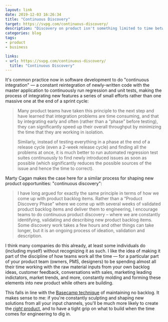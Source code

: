 ```yaml
---
layout: link
date: 2019-12-03 16:26:34
title: "Continuous Discovery"
target: https://svpg.com/continuous-discovery/
description: "Discovery on product isn't something limited to time between sprints, we should do it continuously."
categories: blog
tags:
- product
- business

links:
- url: https://svpg.com/continuous-discovery/
  title: "Continuous Discovery"
---
```


It's common practice now in software development to do "continuous integration" — a constant reintegration of newly-written code with the master application to continuously run regression and unit tests, making the process of integrating new features a series of small efforts rather than one massive one at the end of a sprint cycle:

> Many product teams have taken this principle to the next step and have learned that integration problems are time consuming, and that by integrating early and often (rather than a “phase” before testing), they can significantly speed up their overall throughput by minimizing the time that they are working in isolation.
>
> Similarly, instead of testing everything in a phase at the end of a release cycle (even a 2-week release cycle) and finding all the problems at once, it is much better to run automated regression test suites continuously to find newly introduced issues as soon as possible (which significantly reduces the possible sources of the issue and hence the time to correct).

Marty Cagan makes the case here for a similar process for shaping new product opportunities: "continuous discovery":

> I have long argued for exactly the same principle in terms of how we come up with product backlog items.  Rather than a “Product Discovery Phase” where we come up with several weeks of validated product backlog items and deliver them to engineering, I encourage teams to do continuous product discovery – where we are constantly identifying, validating and describing new product backlog items.  Some discovery work takes a few hours and other things can take longer, but it is an ongoing process of ideation, validation and description.

I think many companies do this already, at least some individuals do (including myself) without recognizing it as such. I like the idea of making it part of the discipline of how teams work all the time — for a particular part of your product team (owners, PMS, designers) to be spending almost all their time working with the raw material inputs from your own backlog ideas, customer feedback, conversations with sales, marketing leading indictators, market trends, and more, constantly molding and forming these elements into new product while others are building.

This falls in line with the [Basecamp technique](/post/structuring-work-and-teams-at-basecamp/ "Structuring Work and Teams at Basecamp") of maintaining no backlog. It makes sense to me: if you're constantly sculpting and shaping new solutions from all your input channels, you'll be much more likely to create the [_right_ product](/post/shipping-the-right-product/ "Shipping the Right Product"), and to have a tight grip on what to build when the time comes for engineering to dig in.
